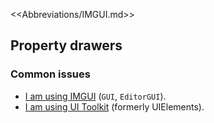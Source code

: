 <<Abbreviations/IMGUI.md>>
## Property drawers
### Common issues
- [I am using IMGUI](Property%20Drawers/IMGUI%20PropertyDrawer.md) (`GUI`, `EditorGUI`).
- [I am using UI Toolkit](Property%20Drawers/UI%20Toolkit%20PropertyDrawer.md) (formerly UIElements).